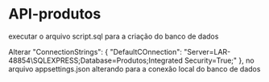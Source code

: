 # API-produtos

executar o arquivo script.sql para a criação do banco de dados

Alterar "ConnectionStrings": { "DefaultCOnnection": "Server=LAR-48854\\SQLEXPRESS;Database=Produtos;Integrated Security=True;" },
no arquivo appsettings.json alterando para a conexão local do banco de dados